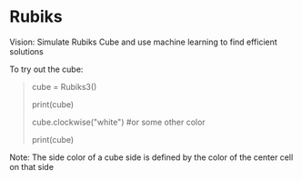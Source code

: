 # Rubiks
Vision: Simulate Rubiks Cube and use machine learning to find efficient solutions

To try out the cube:

>cube = Rubiks3()
>
>print(cube)
>
>cube.clockwise("white") #or some other color
>
>print(cube)
>
Note: The side color of a cube side is defined by the color of the center cell on that side




